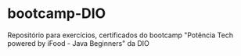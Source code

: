 # bootcamp-DIO
Repositório para exercícios, certificados do bootcamp "Potência Tech powered by iFood - Java Beginners" da DIO
